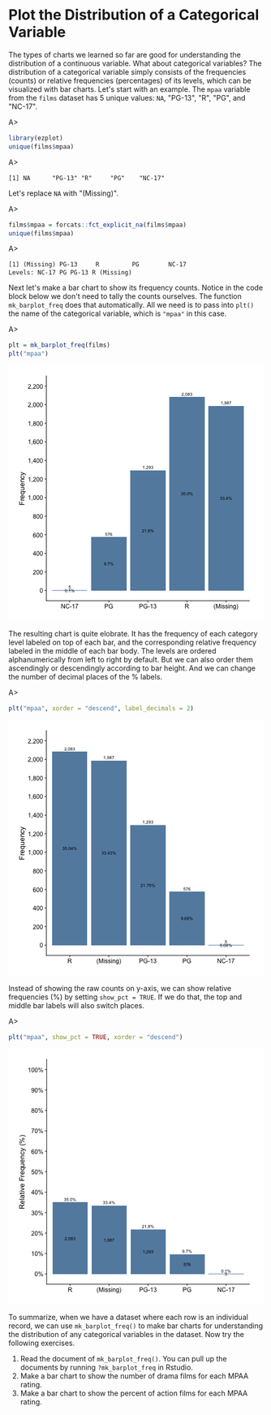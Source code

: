 # Plot the Distribution of a Categorical Variable

The types of charts we learned so far are good for understanding the distribution of a continuous variable. What about categorical variables? The distribution of a categorical variable simply consists of the frequencies 
(counts) or relative frequencies (percentages) of its levels, which can be visualized with bar charts. Let's start with an example. The `mpaa` variable from the `films` dataset has 5 unique values: `NA`, "PG-13", "R", "PG", and "NC-17". 

A>
```r
library(ezplot)
unique(films$mpaa)
```
A>
```
[1] NA      "PG-13" "R"     "PG"    "NC-17"
```

Let's replace `NA` with "(Missing)".

A>
```r
films$mpaa = forcats::fct_explicit_na(films$mpaa)
unique(films$mpaa)
```
A>
```
[1] (Missing) PG-13     R         PG        NC-17    
Levels: NC-17 PG PG-13 R (Missing)
```

Next let's make a bar chart to show its frequency counts. Notice in the code block below we don't need to tally the counts ourselves. The function `mk_barplot_freq` does that automatically. All we need is to pass into `plt()` the name of the categorical variable, which is `"mpaa"` in this case.

A>
```r
plt = mk_barplot_freq(films)
plt("mpaa")
```

![Frequency of MPAA](images/barplot_freq_mpaa_cnt_p1-1.png)

The resulting chart is quite elobrate. It has the frequency of each category level labeled on top of each bar, and the corresponding relative frequency labeled in the middle of each bar body. The levels are ordered alphanumerically from left to right by default. But we can also order them ascendingly or descendingly according to bar height. And we can change the number of decimal places of the % labels.

A>
```r
plt("mpaa", xorder = "descend", label_decimals = 2)
```

![Frequency of MPAA](images/barplot_freq_mpaa_cnt_p2-1.png)

Instead of showing the raw counts on y-axis, we can show relative frequencies (%) by setting `show_pct = TRUE`. If we do that, the top and middle bar labels will also switch places.  

A>
```r
plt("mpaa", show_pct = TRUE, xorder = "descend") 
```

![Relative Frequency of MPAA](images/barplot_freq_mpaa_pct-1.png)

To summarize, when we have a dataset where each row is an individual record, we can use `mk_barplot_freq()` to make bar charts for understanding the distribution of any categorical variables in the dataset. Now try the following exercises.

1. Read the document of `mk_barplot_freq()`. You can pull up the documents by running `?mk_barplot_freq` in Rstudio. 
2. Make a bar chart to show the number of drama films for each MPAA rating. 
3. Make a bar chart to show the percent of action films for each MPAA rating.
